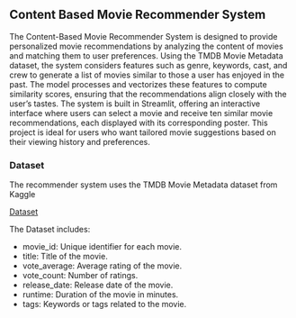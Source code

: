 ##  Content Based Movie Recommender System

The Content-Based Movie Recommender System is designed to provide personalized movie recommendations by analyzing the content of movies and matching them to user preferences. Using the TMDB Movie Metadata dataset, the system considers features such as genre, keywords, cast, and crew to generate a list of movies similar to those a user has enjoyed in the past. The model processes and vectorizes these features to compute similarity scores, ensuring that the recommendations align closely with the user’s tastes. The system is built in Streamlit, offering an interactive interface where users can select a movie and receive ten similar movie recommendations, each displayed with its corresponding poster. This project is ideal for users who want tailored movie suggestions based on their viewing history and preferences.

### Dataset

The recommender system uses the TMDB Movie Metadata dataset from Kaggle

[Dataset](https://www.kaggle.com/datasets/tmdb/tmdb-movie-metadata)

The Dataset includes:

* movie_id: Unique identifier for each movie.
* title: Title of the movie.
* vote_average: Average rating of the movie.
* vote_count: Number of ratings.
* release_date: Release date of the movie.
* runtime: Duration of the movie in minutes.
* tags: Keywords or tags related to the movie.

